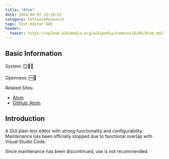 ```yaml
---
title: "Atom"
date: 2024-04-07 19:19:52
category: SoftwareResearch
tags: Text-Editor GUI
header:
  teaser: https://upload.wikimedia.org/wikipedia/commons/8/80/Atom_editor_logo.svg
---
```


## Basic Information

System: 🪟🍎🐧

Openness: 🆓📖

Related Sites:

* [Atom](https://atom-editor.cc/)
* [GitHub: Atom](https://github.com/atom/atom)

## Introduction

A GUI plain text editor with strong functionality and configurability. Maintenance has been officially stopped due to functional overlap with Visual Studio Code.

Since maintenance has been discontinued, use is not recommended.
